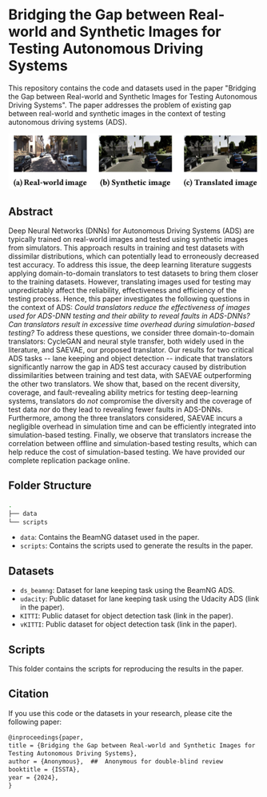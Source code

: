 # Bridging the Gap between Real-world and Synthetic Images for Testing Autonomous Driving Systems

This repository contains the code and datasets used in the paper "Bridging the Gap between Real-world and Synthetic Images for Testing Autonomous Driving Systems". The paper addresses the problem of existing gap between real-world and synthetic images in the context of testing autonomous driving systems (ADS).

<img src="fig.png" width="900">

## Abstract

Deep Neural Networks (DNNs) for Autonomous Driving Systems (ADS) are typically trained on real-world images and tested using synthetic images from simulators. This approach results in training and test datasets with dissimilar distributions, which can potentially lead to erroneously decreased test accuracy. To address this issue, the deep learning literature suggests applying domain-to-domain translators to test datasets to bring them closer to the training datasets. However, translating images used for testing may unpredictably affect the reliability, effectiveness and efficiency of the testing process.  Hence, this paper investigates the following questions in the context of ADS: *Could translators reduce the effectiveness of  images used for ADS-DNN testing and their ability to reveal faults in ADS-DNNs? Can translators result in excessive time overhead during simulation-based testing?* To address these questions, we consider three domain-to-domain translators: CycleGAN and neural style transfer, both widely used in the  literature, and SAEVAE, our proposed translator.  Our results for two critical ADS tasks -- lane keeping and object detection -- indicate that translators significantly narrow the gap in ADS test accuracy caused by distribution dissimilarities between training and test data, with SAEVAE outperforming the other two translators. We  show that, based on the recent diversity, coverage, and fault-revealing ability metrics for testing deep-learning systems, translators do *not* compromise the diversity and the coverage of test data  *nor* do they lead to revealing fewer faults in ADS-DNNs. Furthermore, among the three translators considered, SAEVAE incurs a negligible overhead in simulation time and can be efficiently integrated into simulation-based testing. Finally, we observe that translators increase the correlation between offline and simulation-based testing results, which can help reduce the cost of simulation-based testing. We have provided our complete replication package online.

## Folder Structure

```bash
.
├── data
└── scripts
```

- `data`: Contains the BeamNG dataset used in the paper.
- `scripts`: Contains the scripts used to generate the results in the paper.

## Datasets

- `ds_beamng`: Dataset for lane keeping task using the BeamNG ADS.
- `udacity`: Public dataset for lane keeping task using the Udacity ADS (link in the paper).
- `KITTI`: Public dataset for object detection task (link in the paper).
- `vKITTI`: Public dataset for object detection task (link in the paper).

## Scripts

This folder contains the scripts for reproducing the results in the paper.

## Citation

If you use this code or the datasets in your research, please cite the following paper:

```
@inproceedings{paper,
title = {Bridging the Gap between Real-world and Synthetic Images for Testing Autonomous Driving Systems},
author = {Anonymous},  ##  Anonymous for double-blind review
booktitle = {ISSTA},
year = {2024},
}
```
